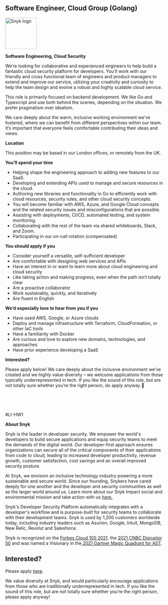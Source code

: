 Software Engineer, Cloud Group (Golang)
---

<img src="https://res.cloudinary.com/snyk/image/upload/v1537345894/press-kit/brand/logo-black.png" width="100" alt="Snyk logo" />

<p><strong>Software Engineering, Cloud Security</strong></p>
<p><span style="font-weight: 400;">We’re looking for collaborative and experienced engineers to help build a fantastic cloud security platform for developers. You’ll work with our friendly and cross functional team of engineers and product managers to extend and improve our service, utilizing your creativity and curiosity to help the team design and evolve a robust and highly scalable cloud service.</span></p>
<p><span style="font-weight: 400;">This role is primarily focused on backend development. We like Go and Typescript and use both behind the scenes, depending on the situation. We prefer pragmatism over idealism.</span></p>
<p><span style="font-weight: 400;">We care deeply about the warm, inclusive working environment we’ve fostered, where we can benefit from different perspectives within our team. It’s important that everyone feels comfortable contributing their ideas and views.</span></p>
<p><strong>Location</strong></p>
<p><span style="font-weight: 400;">This position may be based in our London offices, or remotely from the UK.</span></p>
<p><strong>You’ll spend your time</strong></p>
<ul>
<li style="font-weight: 400;"><span style="font-weight: 400;">Helping shape the engineering approach to adding new features to our SaaS.</span></li>
<li style="font-weight: 400;"><span style="font-weight: 400;">Developing and extending APIs used to manage and secure resources in the cloud.</span></li>
<li style="font-weight: 400;"><span style="font-weight: 400;">Authoring new libraries and functionality in Go to efficiently work with cloud resources, security rules, and other cloud security concepts.</span></li>
<li style="font-weight: 400;"><span style="font-weight: 400;">You will become familiar with AWS, Azure, and Google Cloud concepts and the related security issues and misconfigurations that are possible.</span></li>
<li style="font-weight: 400;"><span style="font-weight: 400;">Assisting with deployments, CI/CD, automated testing, and system monitoring.</span></li>
<li style="font-weight: 400;"><span style="font-weight: 400;">Collaborating with the rest of the team via shared whiteboards, Slack, and Zoom.</span></li>
<li style="font-weight: 400;"><span style="font-weight: 400;">Participating in our on-call rotation (compensated)</span></li>
</ul>
<p><strong>You should apply if you</strong></p>
<ul>
<li style="font-weight: 400;"><span style="font-weight: 400;">Consider yourself a versatile, self-sufficient developer</span></li>
<li style="font-weight: 400;"><span style="font-weight: 400;">Are comfortable with designing web services and APIs</span></li>
<li style="font-weight: 400;"><span style="font-weight: 400;">Have an interest in or want to learn more about cloud engineering and cloud security</span></li>
<li style="font-weight: 400;"><span style="font-weight: 400;">Like taking action and making progress, even when the path isn’t totally clear</span></li>
<li style="font-weight: 400;"><span style="font-weight: 400;">Are a proactive collaborator</span></li>
<li style="font-weight: 400;"><span style="font-weight: 400;">Work sustainably, quickly, and iteratively</span></li>
<li style="font-weight: 400;"><span style="font-weight: 400;">Are fluent in English</span></li>
</ul>
<p><strong>We’d especially love to hear from you if you</strong></p>
<ul>
<li style="font-weight: 400;"><span style="font-weight: 400;">Have used AWS, Google, or Azure clouds</span></li>
<li style="font-weight: 400;"><span style="font-weight: 400;">Deploy and manage infrastructure with Terraform, CloudFormation, or other IaC tools</span></li>
<li style="font-weight: 400;"><span style="font-weight: 400;">Have a familiarity with Docker</span></li>
<li style="font-weight: 400;"><span style="font-weight: 400;">Are curious and love to explore new domains, technologies, and approaches</span></li>
<li style="font-weight: 400;"><span style="font-weight: 400;">Have prior experience developing a SaaS</span></li>
</ul>
<p><strong>Interested?</strong></p>
<p><span style="font-weight: 400;">Please apply below! We care deeply about the inclusive environment we’ve created and we highly value diversity – we welcome applications from those typically underrepresented in tech. If you like the sound of this role, but are not totally sure whether you’re the right person, do apply anyway 🙂</span></p>
<p>&nbsp;</p>
<p>&nbsp;</p>
<p><span style="font-weight: 400;">#LI-HW1</span></p><div class="content-conclusion"><p><strong>About Snyk</strong></p>
<p><span style="font-weight: 400;">Snyk is the leader in developer security. We empower the world's developers to build secure applications and equip security teams to meet the demands of the digital world. Our developer-first approach ensures organizations can secure all of the critical components of their applications from code to cloud, leading to increased developer productivity, revenue growth, customer satisfaction, cost savings and an overall improved security posture.&nbsp;</span></p>
<p><span style="font-weight: 400;">At Snyk, we envision an inclusive technology industry powering a more sustainable and secure world.</span> <span style="font-weight: 400;">Since our founding, Snykers have cared deeply for one another and the developer and security communities as well as the larger world around us. Learn more about our Snyk Impact social and environmental mission and take action with us </span><a href="https://snyk.io/about/snyk-impact/"><span style="font-weight: 400;">here.</span></a></p>
<p><span style="font-weight: 400;">Snyk's Developer Security Platform automatically integrates with a developer's workflow and is purpose-built for security teams to collaborate with their development teams. Snyk is used by 1,200 customers worldwide today, including industry leaders such as Asurion, Google, Intuit, MongoDB, New Relic, Revolut and Salesforce.</span></p>
<p><span style="font-weight: 400;">Snyk is recognized on the </span><a href="https://www.forbes.com/cloud100/#6f24b5ba5f94"><span style="font-weight: 400;">Forbes Cloud 100 2021</span></a><span style="font-weight: 400;">, the </span><a href="https://www.cnbc.com/2021/05/25/these-are-the-2021-cnbc-disruptor-50-companies.html"><span style="font-weight: 400;">2021 CNBC Disruptor 50</span></a><span style="font-weight: 400;"> and was named a Visionary in the</span><a href="https://snyk.io/blog/snyk-visionary-2021-gartner-magic-quadrant-for-ast/"><span style="font-weight: 400;"> 2021 Gartner Magic Quadrant for AST</span></a><span style="font-weight: 400;">.</span></p></div>

Interested?
---

Please apply [here](https://boards.greenhouse.io/snyk/jobs/6123166002#app).

We value diversity at Snyk, and would particularly encourage applications from those who are traditionally underrepresented in tech.
If you like the sound of this role, but are not totally sure whether you’re the right person, please apply anyway!
